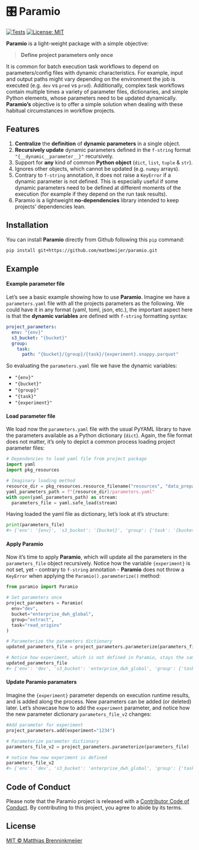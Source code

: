
<!-- README.md is generated from README.Rmd. Please edit that file -->
<!--<img src="man/figures/logo.png" align="right" height=140/> -->

# 🎛️ Paramio

<!-- badges: start -->

[![Tests](https://github.com/matbmeijer/paramio/actions/workflows/tests.yaml/badge.svg)](https://github.com/matbmeijer/paramio/actions/workflows/tests.yaml)
[![License:
MIT](https://img.shields.io/badge/License-MIT-yellow.svg)](https://opensource.org/licenses/MIT)
<!-- badges: end -->

**Paramio** is a light-weight package with a simple objective:

> **Define project parameters only once**

It is common for batch execution task workflows to depend on
parameters/config files with dynamic characteristics. For example, input
and output paths might vary depending on the environment the job is
executed (e.g. `dev` vs `pred` vs `prod`). Additionally, complex task
workflows contain multiple times a variety of parameter files,
dictionaries, and simple Python elements, whose parameters need to be
updated dynamically. **Paramio’s** objective is to offer a simple
solution when dealing with these habitual circumstances in workflow
projects.

## Features

1.  **Centralize** the **definition** of **dynamic parameters** in a
    single object.
2.  **Recursively update** dynamic parameters defined in the `f-string`
    format `"{__dynamic__parameter__}"` recursively.
3.  Support for **any** kind of common **Python object** (`dict`,
    `list`, `tuple` & `str`).
4.  Ignores other objects, which cannot be updated (e.g. `numpy`
    arrays).
5.  Contrary to `f-string` annotation, it does not raise a `KeyError` if
    a dynamic parameter is not defined. This is especially useful if
    some dynamic parameters need to be defined at different moments of
    the execution (for example if they depend on the run task results).
6.  Paramio is a lightweight **no-dependencies** library intended to
    keep projects’ dependencies lean.

## Installation

You can install **Paramio** directly from Github following this `pip`
command:

``` bash
pip install git+https://github.com/matbmeijer/paramio.git
```

## Example

#### Example parameter file

Let’s see a basic example showing how to use **Paramio**. Imagine we
have a `parameters.yaml` file with all the projects parameters as the
following. We could have it in any format (yaml, toml, json, etc.), the
important aspect here is that the **dynamic variables** are defined with
`f-string` formatting syntax:

``` yaml
project_parameters:
  env: "{env}"
  s3_bucket: "{bucket}"
  group:
    task:
      path: "{bucket}/{group}/{task}/{experiment}.snappy.parquet"
```

So evaluating the `parameters.yaml` file we have the dynamic variables:

- `"{env}"`
- `"{bucket}"`
- `"{group}"`
- `"{task}"`
- `"{experiment}"`

#### Load parameter file

We load now the `parameters.yaml` file with the usual PyYAML library to
have the parameters available as a Python dictionary (`dict`). Again,
the file format does not matter, it’s only to depict a common process
loading project parameter files:

``` python
# Dependencies to load yaml file from project package
import yaml
import pkg_resources

# Imaginary loading method
resource_dir = pkg_resources.resource_filename("resources", "data_preparation")
yaml_parameters_path = f"{resource_dir}/parameters.yaml"
with open(yaml_parameters_path) as stream:
  parameters_file = yaml.safe_load(stream)
```

Having loaded the yaml file as dictionary, let’s look at it’s structure:

``` python
print(parameters_file)
#> {'env': '{env}', 's3_bucket': '{bucket}', 'group': {'task': '{bucket}/{group}/{task}/{experiment}.snappy.parquet'}}
```

#### Apply **Paramio**

Now it’s time to apply **Paramio**, which will update all the parameters
in the `parameters_file` object recursively. Notice how the variable
`{experiment}` is not set, yet - contrary to `f-string` annotation -
**Paramio** does not throw a `KeyError` when applying the
`Paramio().parameterize()` method:

``` python
from paramio import Paramio

# Set parameters once
project_parameters = Paramio(
  env="dev",
  bucket="enterprise_dwh_global",
  group="extract",
  task="read_origins"
)

# Parameterize the parameters dictionary
updated_parameters_file = project_parameters.parameterize(parameters_file)

# Notice how experiment, which is not defined in Paramio, stays the same
updated_parameters_file
#> {'env': 'dev', 's3_bucket': 'enterprise_dwh_global', 'group': {'task': 'enterprise_dwh_global/extract/read_origins/{experiment}.snappy.parquet'}}
```

#### Update **Paramio** paramaters

Imagine the `{experiment}` parameter depends on execution runtime
results, and is added along the process. New parameters can be added (or
deleted) later. Let’s showcase how to add the `experiment` parameter,
and notice how the new parameter dictionary `parameters_file_v2`
changes:

``` python
#Add parameter for experiment
project_parameters.add(experiment="1234")

# Parameterize parameter dictionary
parameters_file_v2 = project_parameters.parameterize(parameters_file)

# notice how now experiment is defined
parameters_file_v2
#> {'env': 'dev', 's3_bucket': 'enterprise_dwh_global', 'group': {'task': 'enterprise_dwh_global/extract/read_origins/1234.snappy.parquet'}}
```

## Code of Conduct

Please note that the Paramio project is released with a [Contributor
Code of
Conduct](https://github.com/matbmeijer/paramio/blob/main/CODE_OF_CONDUCT.md).
By contributing to this project, you agree to abide by its terms.

## License

[MIT © Matthias
Brenninkmeijer](https://github.com/matbmeijer/paramio/blob/main/LICENSE)

